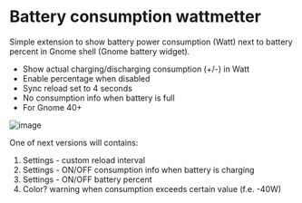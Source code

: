 # Battery consumption wattmetter
Simple extension to show battery power consumption (Watt) next to battery percent in Gnome shell (Gnome battery widget).

 - Show actual charging/discharging consumption (+/-) in Watt
 - Enable percentage when disabled
 - Sync reload set to 4 seconds
 - No consumption info when battery is full
 - For Gnome 40+


![image](https://user-images.githubusercontent.com/10447994/156018638-967c2b50-7dee-4b62-a56e-271ef7a2b74a.png)


One of next versions will contains:
1. Settings - custom reload interval
2. Settings - ON/OFF consumption info when battery is charging
3. Settings - ON/OFF battery percent
4. Color? warning when consumption exceeds certain value (f.e. -40W)

